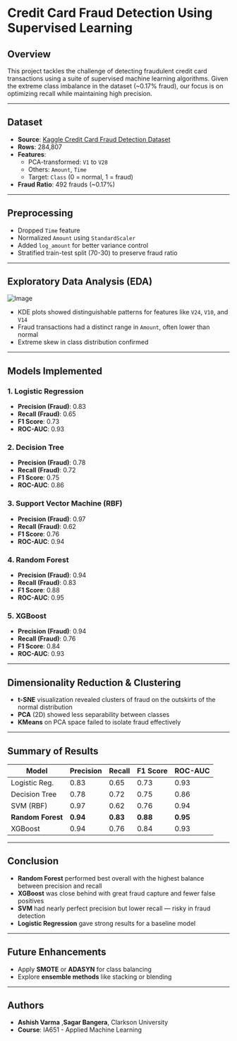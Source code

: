 # Credit Card Fraud Detection Using Supervised Learning

##  Overview
This project tackles the challenge of detecting fraudulent credit card transactions using a suite of supervised machine learning algorithms. Given the extreme class imbalance in the dataset (~0.17% fraud), our focus is on optimizing recall while maintaining high precision.

---

##  Dataset

- **Source**: [Kaggle Credit Card Fraud Detection Dataset](https://www.kaggle.com/mlg-ulb/creditcardfraud)
- **Rows**: 284,807
- **Features**:
  - PCA-transformed: `V1` to `V28`
  - Others: `Amount`, `Time`
  - Target: `Class` (0 = normal, 1 = fraud)
- **Fraud Ratio**: 492 frauds (~0.17%)

---

##  Preprocessing

- Dropped `Time` feature
- Normalized `Amount` using `StandardScaler`
- Added `log_amount` for better variance control
- Stratified train-test split (70-30) to preserve fraud ratio

---

##  Exploratory Data Analysis (EDA)

![Image](https://github.com/user-attachments/assets/143b0671-0e05-4c7b-9735-a77d384b5a73)

- KDE plots showed distinguishable patterns for features like `V24`, `V10`, and `V14`
- Fraud transactions had a distinct range in `Amount`, often lower than normal
- Extreme skew in class distribution confirmed

---

##  Models Implemented

### 1. Logistic Regression
- **Precision (Fraud)**: 0.83
- **Recall (Fraud)**: 0.65
- **F1 Score**: 0.73
- **ROC-AUC**: 0.93

### 2. Decision Tree
- **Precision (Fraud)**: 0.78
- **Recall (Fraud)**: 0.72
- **F1 Score**: 0.75
- **ROC-AUC**: 0.86

### 3. Support Vector Machine (RBF)
- **Precision (Fraud)**: 0.97
- **Recall (Fraud)**: 0.62
- **F1 Score**: 0.76
- **ROC-AUC**: 0.94

### 4. Random Forest
- **Precision (Fraud)**: 0.94
- **Recall (Fraud)**: 0.83
- **F1 Score**: 0.88
- **ROC-AUC**: 0.95

### 5. XGBoost
- **Precision (Fraud)**: 0.94
- **Recall (Fraud)**: 0.76
- **F1 Score**: 0.84
- **ROC-AUC**: 0.93

---

##  Dimensionality Reduction & Clustering

- **t-SNE** visualization revealed clusters of fraud on the outskirts of the normal distribution
- **PCA** (2D) showed less separability between classes
- **KMeans** on PCA space failed to isolate fraud effectively

---

##  Summary of Results

| Model            | Precision | Recall | F1 Score | ROC-AUC |
|------------------|-----------|--------|----------|----------|
| Logistic Reg.    | 0.83      | 0.65   | 0.73     | 0.93     |
| Decision Tree    | 0.78      | 0.72   | 0.75     | 0.86     |
| SVM (RBF)        | 0.97      | 0.62   | 0.76     | 0.94     |
| **Random Forest**| **0.94**  | **0.83** | **0.88** | **0.95** |
| XGBoost          | 0.94      | 0.76   | 0.84     | 0.93     |

---

##  Conclusion

- **Random Forest** performed best overall with the highest balance between precision and recall
- **XGBoost** was close behind with great fraud capture and fewer false positives
- **SVM** had nearly perfect precision but lower recall — risky in fraud detection
- **Logistic Regression** gave strong results for a baseline model

---

##  Future Enhancements

- Apply **SMOTE** or **ADASYN** for class balancing
- Explore **ensemble methods** like stacking or blending

---

##  Authors

- **Ashish Varma** ,**Sagar Bangera**, Clarkson University  
- **Course**: IA651 - Applied Machine Learning
